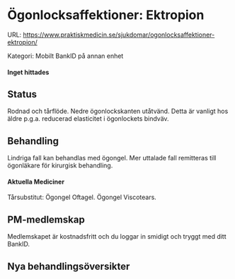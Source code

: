 # Ögonlocksaffektioner: Ektropion

URL: https://www.praktiskmedicin.se/sjukdomar/ogonlocksaffektioner-ektropion/



Kategori: Mobilt BankID på annan enhet

#### Inget hittades

## Status

Rodnad och tårflöde. Nedre ögonlockskanten utåtvänd. Detta är vanligt hos äldre p.g.a. reducerad elasticitet i ögonlockets bindväv.

## Behandling

Lindriga fall kan behandlas med ögongel. Mer uttalade fall remitteras till ögonläkare för kirurgisk behandling.

#### Aktuella Mediciner

Tårsubstitut: Ögongel Oftagel. Ögongel Viscotears.

## PM-medlemskap

Medlemskapet är kostnadsfritt och du loggar in smidigt och tryggt med ditt BankID.

## Nya behandlingsöversikter

